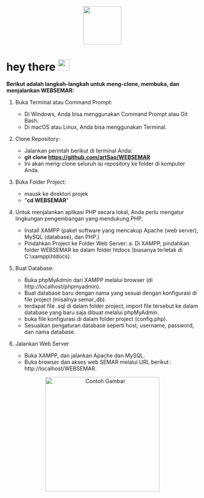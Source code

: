 <div id="header" align="center">
  <img src="https://media.giphy.com/media/M9gbBd9nbDrOTu1Mqx/giphy.gif" width="100"/>
</div>
<h1>
  hey there
  <img src="https://media.giphy.com/media/hvRJCLFzcasrR4ia7z/giphy.gif" width="30px"/>
</h1>

**Berikut adalah langkah-langkah untuk meng-clone, membuka, dan menjalankan WEBSEMAR:**

1. Buka Terminal atau Command Prompt:
    - Di Windows, Anda bisa menggunakan Command Prompt atau Git Bash.
    - Di macOS atau Linux, Anda bisa menggunakan Terminal.

2. Clone Repository:
    - Jalankan perintah berikut di terminal Anda:
    - **git clone https://github.com/artSao/WEBSEMAR**
    - Ini akan meng-clone seluruh isi repository ke folder di komputer Anda.

3. Buka Folder Project:
    - mausk ke direktori projek
    - "**cd WEBSEMAR**"

4. Untuk menjalankan aplikasi PHP secara lokal, Anda perlu mengatur lingkungan pengembangan yang mendukung PHP.
    - Install XAMPP (paket software yang mencakup Apache (web server), MySQL (database), dan PHP.)
    - Pindahkan Project ke Folder Web Server:
        a. Di XAMPP, pindahkan folder WEBSEMAR ke dalam folder htdocs (biasanya terletak di C:\xampp\htdocs\).

5. Buat Database:
    - Buka phpMyAdmin dari XAMPP melalui browser (di http://localhost/phpmyadmin).
    - Buat database baru dengan nama yang sesuai dengan konfigurasi di file project (misalnya semar_db).
    - terdapat file .sql di dalam folder project, import file tersebut ke dalam database yang baru saja dibuat melalui phpMyAdmin.
    - buka file konfigurasi di dalam folder project (config.php).
    - Sesuaikan pengaturan database seperti host, username, password, dan nama database.

6. Jalankan Web Server
    - Buka XAMPP, dan jalankan Apache dan MySQL.
    - Buka browser dan akses web SEMAR melalui URL berikut : http://localhost/WEBSEMAR.
  
<p align="center">
  <img src="https://media.giphy.com/media/ip6n2oVNZBHiM/giphy.gif" alt="Contoh Gambar" width="300">
</p>

